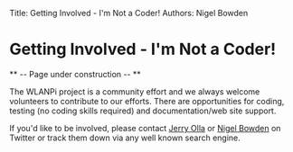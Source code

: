 Title: Getting Involved - I'm Not a Coder!
Authors: Nigel Bowden

# Getting Involved - I'm Not a Coder!

** -- Page under construction -- **

The WLANPi project is a community effort and we always welcome volunteers to contribute to our efforts. There are opportunities for coding, testing (no coding skills required) and documentation/web site support.

If you'd like to be involved, please contact [Jerry Olla][jerry_twitter] or [Nigel Bowden][nigel_twitter] on Twitter or track them down via any well known search engine.

<!-- link list -->
[nigel_twitter]: https://twitter.com/wifinigel
[jerry_twitter]: https://twitter.com/jolla
